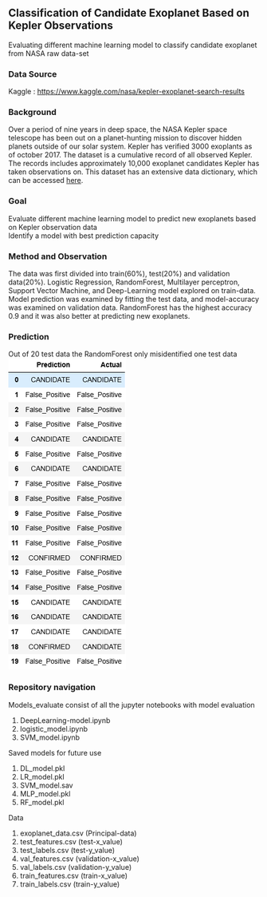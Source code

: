 ## Classification of Candidate Exoplanet Based on Kepler Observations
Evaluating different machine learning model to classify candidate exoplanet from NASA raw data-set

### Data Source
Kaggle : https://www.kaggle.com/nasa/kepler-exoplanet-search-results

### Background
Over a period of nine years in deep space, the NASA Kepler space telescope has been out on a planet-hunting mission to discover hidden planets outside of our solar system. Kepler has verified 3000 exoplants as of october 2017. The dataset is a cumulative record of all observed Kepler. The records includes approximately 10,000 exoplanet candidates Kepler has taken observations on. 
This dataset has an extensive data dictionary, which can be accessed [here](https://exoplanetarchive.ipac.caltech.edu/docs/API_kepcandidate_columns.html).

### Goal
Evaluate different machine learning model to predict new exoplanets based on Kepler observation data<br>
Identify a model with best prediction capacity

### Method and Observation
The data was first divided into train(60%), test(20%) and validation data(20%). Logistic Regression, RandomForest, Multilayer perceptron, Support Vector Machine, and Deep-Learning model explored on train-data. Model prediction was examined by fitting the test data, and model-accuracy was examined on validation data. RandomForest has the highest accuracy 0.9 and it was also better at predicting new exoplanets.

### Prediction
Out of 20 test data the RandomForest only misidentified one test data <br>
![4-scatter](Images/model_predict.PNG)

### Repository navigation
Models_evaluate consist of all the jupyter notebooks with model evaluation<br>
1) DeepLearning-model.ipynb<br>
2) logistic_model.ipynb<br>
3) SVM_model.ipynb<br>

Saved models for future use<br>
1) DL_model.pkl <br>
2) LR_model.pkl<br>
3) SVM_model.sav<br>
3) MLP_model.pkl<br>
3) RF_model.pkl<br>

Data<br>
1) exoplanet_data.csv (Principal-data)<br>
2) test_features.csv (test-x_value)<br>
3) test_labels.csv (test-y_value)<br>
4) val_features.csv (validation-x_value)<br>
5) val_labels.csv (validation-y_value)<br>
4) train_features.csv (train-x_value)<br>
4) train_labels.csv (train-y_value)<br>





